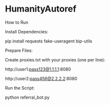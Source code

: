 # HumanityAutoref

How to Run

Install Dependencies:

pip install requests fake-useragent bip-utils

Prepare Files:

Create proxies.txt with your proxies (one per line):

http://user1:pass123@1.1.1.1:8080

http://user2:pass456@2.2.2.2:8080

Run the Script:

python referral_bot.py
